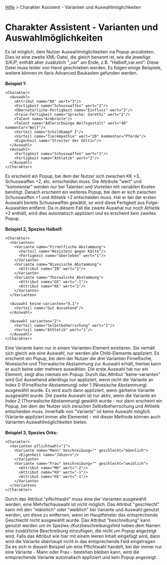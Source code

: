 [Hilfe](Help.md) > Charakter Assistent - Varianten und Auswahlmöglichkeiten

# Charakter Assistent - Varianten und Auswahlmöglichkeiten
Es ist möglich, dem Nutzer Auswahlmöglichkeiten via Popup anzubieten. Dies ist eine zweite XML-Datei, die gleich benannt ist, wie die jeweilige S/K/P, enthält aber zusätzlich "_var" am Ende, z.B. "Halbelf_var.xml". Diese Datei muss leider von Hand geschrieben werden. Es folgen einige Beispiele, weitere können im Ilaris Advanced Baukasten gefunden werden.
<br />
<br />
**Beispiel 1:**

```
<Charakter>
  <Auswahl>
    <Attribut name="KK" wert="3"/>
    <Fertigkeit name="Schusswaffen" wert="2"/>
    <Übernatürliche-Fertigkeit name="Einfluss" wert="2"/>
    <Freie-Fertigkeit name="Sprache: Garethi" wert="2"/>
    <Talent name="Armbrüste"/>
    <Talent name="Adlerschwinge Wolfsgestalt" wert="40" kommentar="Wolf"/>
    <Vorteil name="Schildkampf I"/>
    <Vorteil name="Tierempathie" wert="20" kommentar="Pferde"/>
    <Eigenheit name="Streiter der Göttin"/> 
  </Auswahl>
  <Auswahl>
    <Fertigkeit name="Schusswaffen" wert="1"/>
    <Fertigkeit name="Athletik" wert="2"/>
  </Auswahl>
</Charakter>
```

Es erscheint ein Popup, bei dem der Nutzer sich zwischen KK +3, Schusswaffen +2, etc. entscheiden muss. Die Attribute "wert" und "kommentar" werden nur bei Talenten und Vorteilen mit variablen Kosten benötigt.
Danach erscheint ein weiteres Popup, bei dem er sich zwischen Schusswaffen +1 und Athletik +2 entscheiden muss. Hat er bei der ersten Auswahl bereits Schusswaffen gewählt, so wird diese Fertigkeit aus Folge-Auswahlen entfernt. Da in diesem Fall die zweite Auswhal nur noch Athletik +2 enthält, wird dies automatisch appliziert und es erscheint kein zweites Popup.
<br />
<br />
**Beispiel 2, Spezies Halbelf:**

```
<Charakter>
  <Varianten>
    <Variante name="Firnelfische Abstammung">
      <Vorteil name="Resistenz gegen Kälte"/>
      <Fertigkeit name="Überleben" wert="1"/>
    </Variante>
    <Variante name="Nivesische Abstammung">
      <Attribut name="IN" wert="1"/>
    </Variante>
    <Variante name="Thorwalsche Abstammung">
      <Attribut name="GE" wert="-1"/>
      <Attribut name="KK" wert="1"/>
    </Variante>
  </Varianten>

  <Auswahl keine-varianten="0,1">
    <Vorteil name="Gut Aussehend"/>
  </Auswahl>
   
  <Auswahl varianten="2">
    <Vorteil name="Selbstbeherrschung" wert="1"/>
    <Vorteil name="Athletik" wert="1"/>
  </Auswahl>
</Charakter>
```
Eine Variante kann nur in einem Varianten-Element existieren. Sie verhält sich gleich wie eine Auswahl, nur werden alle Child-Elemente appliziert. Es erscheint ein Popup, bei dem der Nutzer die drei Varianten Firnelfische, Nivesische und Thorwalsche Abstammung zur Auswahl erhält, hierbei kann er auch keine oder mehrere auswählen.
Die erste Auswahl hat nur ein Element, zeigt also niemals ein Popup. Durch das Attribut "keine-varianten" wird Gut Aussehend allerdings nur appliziert, wenn nicht die Variante an Index 0 (Firnelfische Abstammung) oder 1 (Nivesische Abstammung) ausgewählt wurde. Es wird auch dann appliziert, wenn garkeine Variante ausgewählt wurde.
Die zweite Auswahl ist nur aktiv, wenn die Variante an Index 2 (Thorwalsche Abstammung) gewählt wurde - nur dann erscheint ein Popup, bei dem der Nutzer sich zwischen Selbstbeherrschung und Athletik entscheiden muss. Innerhalb von "Variante" ist keine Auswahl möglich (Variante appliziert immer alle Elemente) - mit dieser Methode können auch Varianten Auswahlmöglichkeiten bieten.
<br />
<br />
**Beispiel 3, Spezies Orks:**
```
<Charakter>
  <Varianten pflichtwahl="1">
    <Variante name="Mann" beschreibung="" geschlecht="männlich">
      <Eigenheit name="Jähzorn"/>
    </Variante>
    <Variante name="Frau" beschreibung="" geschlecht="weiblich">
      <Attribut name="MU" wert="-2"/>
      <Attribut name="KO" wert="-1"/>
      <Attribut name="KK" wert="-1"/>
    </Variante>
  </Varianten>
</Charakter>
```
Durch das Attribut "pflichtwahl" muss eine der Varianten ausgewählt werden, eine Mehrfachauswahl ist nicht möglich.
Das Attribut "geschlecht" kann mit den "männlich" oder "weiblich" bei Variante und Auswahl genutzt werden, um diese zu entfernen, wenn im Hauptfenster das entsprechende Geschlecht nicht ausgewählt wurde.
Das Attribut "beschreibung" kann genutzt werden um im Spezies-/Kurzbeschreibungsfeld neben dem Namen eine zusätzliche Beschreibung einzufügen, die nicht um Popup angezeigt wird. Falls das Attribut wie hier mit einem leeren Inhalt eingefügt wird, dann wird die Variante überhaupt nicht in das entsprechende Feld eingetragen.
Da es sich in diesem Beispiel um eine Pflichtwahl handelt, bei der immer nur eine Variante - Mann oder Frau - bestehen bleiben kann, wird die entsprechende Variante automatisch appliziert und kein Popup angezeigt.
